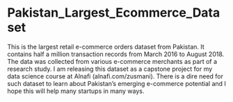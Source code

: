 # Pakistan_Largest_Ecommerce_Dataset
This is the largest retail e-commerce orders dataset from Pakistan. It contains half a million transaction records from March 2016 to August 2018. The data was collected from various e-commerce merchants as part of a research study. I am releasing this dataset as a capstone project for my data science course at Alnafi (alnafi.com/zusmani).
There is a dire need for such dataset to learn about Pakistan’s emerging e-commerce potential and I hope this will help many startups in many ways.
